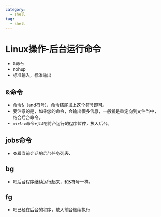 ```yaml
---
category:
  - shell
tag:
  - shell
---
```

# Linux操作-后台运行命令

- &命令
- nohup
- 标准输入，标准输出

## &命令

- 命令&（and符号），命令结尾加上这个符号即可。
- 要注意的是，如果您的命令，会输出很多信息，一般都是重定向到文件当中，结合后台命令。
- `ctrl+z`命令可以吧前台运行的程序暂停，放入后台。

## jobs命令

- 查看当前会话的后台任务列表，

## bg

- 吧后台程序继续运行起来，和&符号一样。

## fg

- 吧已经在后台的程序，放入前台继续执行





